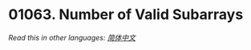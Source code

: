 # 01063. Number of Valid Subarrays

  _Read this in other languages:_
    [_简体中文_](README.zh-CN.md)

